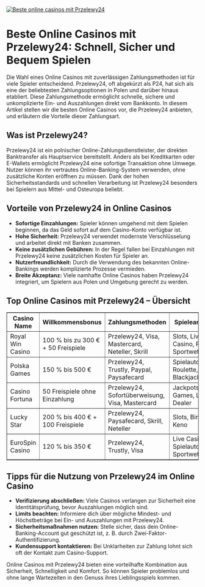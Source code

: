 [![Beste online casinos mit Przelewy24](https://123-caf.pages.dev/gitsignup.png)](https://vrmoo.ru/Bt82HjjY)

<h1>Beste Online Casinos mit Przelewy24: Schnell, Sicher und Bequem Spielen</h1> <p>Die Wahl eines Online Casinos mit zuverlässigen Zahlungsmethoden ist für viele Spieler entscheidend. Przelewy24, oft abgekürzt als P24, hat sich als eine der beliebtesten Zahlungsoptionen in Polen und darüber hinaus etabliert. Diese Zahlungsmethode ermöglicht schnelle, sichere und unkomplizierte Ein- und Auszahlungen direkt vom Bankkonto. In diesem Artikel stellen wir die besten Online Casinos vor, die Przelewy24 anbieten, und erläutern die Vorteile dieser Zahlungsart.</p>  <h2>Was ist Przelewy24?</h2> <p>Przelewy24 ist ein polnischer Online-Zahlungsdienstleister, der direkten Banktransfer als Hauptservice bereitstellt. Anders als bei Kreditkarten oder E-Wallets ermöglicht Przelewy24 eine sofortige Transaktion ohne Umwege. Nutzer können ihr vertrautes Online-Banking-System verwenden, ohne zusätzliche Konten eröffnen zu müssen. Dank der hohen Sicherheitsstandards und schnellen Verarbeitung ist Przelewy24 besonders bei Spielern aus Mittel- und Osteuropa beliebt.</p>  <h2>Vorteile von Przelewy24 in Online Casinos</h2> <ul>   <li><strong>Sofortige Einzahlungen:</strong> Spieler können umgehend mit dem Spielen beginnen, da das Geld sofort auf dem Casino-Konto verfügbar ist.</li>   <li><strong>Hohe Sicherheit:</strong> Przelewy24 verwendet modernste Verschlüsselung und arbeitet direkt mit Banken zusammen.</li>   <li><strong>Keine zusätzlichen Gebühren:</strong> In der Regel fallen bei Einzahlungen mit Przelewy24 keine zusätzlichen Kosten für Spieler an.</li>   <li><strong>Nutzerfreundlichkeit:</strong> Durch die Verwendung des bekannten Online-Bankings werden komplizierte Prozesse vermieden.</li>   <li><strong>Breite Akzeptanz:</strong> Viele namhafte Online Casinos haben Przelewy24 integriert, um Spielern aus Polen und Umgebung gerecht zu werden.</li> </ul>  <h2>Top Online Casinos mit Przelewy24 – Übersicht</h2> <table border="1" cellpadding="8" cellspacing="0" style="border-collapse: collapse; width: 100%;">   <thead>     <tr>       <th>Casino Name</th>       <th>Willkommensbonus</th>       <th>Zahlungsmethoden</th>       <th>Spieleangebot</th>       <th>Kundensupport</th>     </tr>   </thead>   <tbody>     <tr>       <td>Royal Win Casino</td>       <td>100 % bis zu 300 € + 50 Freispiele</td>       <td>Przelewy24, Visa, Mastercard, Neteller, Skrill</td>       <td>Slots, Live Casino, Poker, Sportwetten</td>       <td>24/7 Live Chat, E-Mail</td>     </tr>     <tr>       <td>Polska Games</td>       <td>150 % bis 500 €</td>       <td>Przelewy24, Trustly, Paypal, Paysafecard</td>       <td>Spielautomaten, Roulette, Blackjack</td>       <td>Telefon, Live Chat</td>     </tr>     <tr>       <td>Casino Fortuna</td>       <td>50 Freispiele ohne Einzahlung</td>       <td>Przelewy24, Sofortüberweisung, Visa, Mastercard</td>       <td>Jackpots, Table Games, Live Dealer</td>       <td>E-Mail, Live Chat</td>     </tr>     <tr>       <td>Lucky Star</td>       <td>200 % bis 400 € + 100 Freispiele</td>       <td>Przelewy24, Paysafecard, Skrill, Neteller</td>       <td>Slots, Bingo, Keno</td>       <td>24/7 Support, FAQ</td>     </tr>     <tr>       <td>EuroSpin Casino</td>       <td>120 % bis 350 €</td>       <td>Przelewy24, Trustly, Visa</td>       <td>Live Casino, Spielautomaten, Sportwetten</td>       <td>Live Chat, Telefon</td>     </tr>   </tbody> </table>  <h2>Tipps für die Nutzung von Przelewy24 im Online Casino</h2> <ul>   <li><strong>Verifizierung abschließen:</strong> Viele Casinos verlangen zur Sicherheit eine Identitätsprüfung, bevor Auszahlungen möglich sind.</li>   <li><strong>Limits beachten:</strong> Informiere dich über mögliche Mindest- und Höchstbeträge bei Ein- und Auszahlungen mit Przelewy24.</li>   <li><strong>Sicherheitsmaßnahmen nutzen:</strong> Stelle sicher, dass dein Online-Banking-Account gut geschützt ist, z. B. durch Zwei-Faktor-Authentifizierung.</li>   <li><strong>Kundensupport kontaktieren:</strong> Bei Unklarheiten zur Zahlung lohnt sich oft der Kontakt zum Casino-Support.</li> </ul>  <p>Online Casinos mit Przelewy24 bieten eine vorteilhafte Kombination aus Sicherheit, Schnelligkeit und Komfort. So können Spieler problemlos und ohne lange Wartezeiten in den Genuss ihres Lieblingsspiels kommen.</p>
